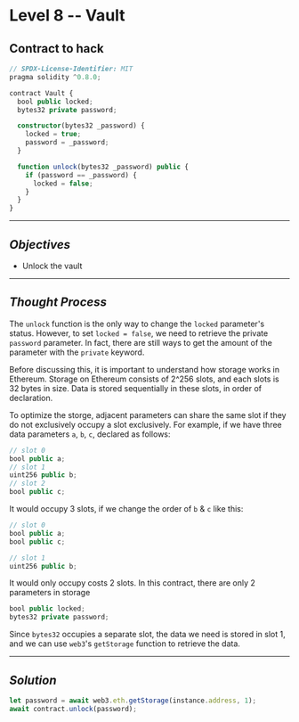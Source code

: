 # **Level 8 -- Vault**
## **Contract to hack**
``` ts
// SPDX-License-Identifier: MIT
pragma solidity ^0.8.0;

contract Vault {
  bool public locked;
  bytes32 private password;

  constructor(bytes32 _password) {
    locked = true;
    password = _password;
  }

  function unlock(bytes32 _password) public {
    if (password == _password) {
      locked = false;
    }
  }
}

```
---
## ***Objectives***
* Unlock the vault
---
## ***Thought Process***
The `unlock` function is the only way to change the `locked` parameter's status. However, to set `locked = false`, we need to retrieve the private `password` parameter. In fact, there are still ways to get the amount of the parameter with the `private` keyword. 

Before discussing this, it is important to understand how storage works in Ethereum. 
Storage on Ethereum consists of 2^256 slots, and each slots is 32 bytes in size. Data is stored sequentially in these slots, in order of declaration. 

To optimize the storge, adjacent parameters can share the same slot if they do not exclusively occupy a slot exclusively. For example, if we have three data parameters `a`, `b`, `c`, declared as follows:
``` ts
// slot 0
bool public a;
// slot 1
uint256 public b;
// slot 2
bool public c;
```
It would occupy 3 slots, if we change the order of `b` & `c` like this: 
``` ts
// slot 0
bool public a;
bool public c;

// slot 1
uint256 public b;
```
It would only occupy costs 2 slots.
In this contract, there are only 2 parameters in storage
``` ts
bool public locked;
bytes32 private password;
```
Since `bytes32` occupies a separate slot, the data we need is stored in slot 1, and we can use `web3`'s `getStorage` function to retrieve the data.

---
## ***Solution***
``` ts
let password = await web3.eth.getStorage(instance.address, 1);
await contract.unlock(password);
```



